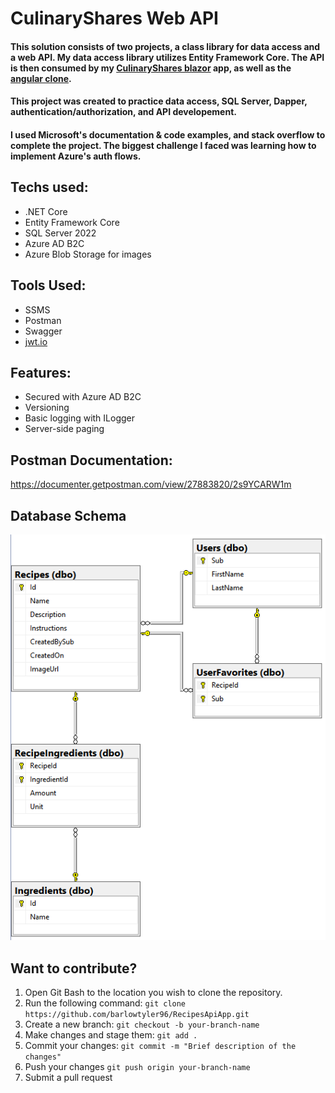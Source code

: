 # CulinaryShares Web API

#### This solution consists of two projects, a class library for data access and a web API. My data access library utilizes Entity Framework Core. The API is then consumed by my [CulinaryShares blazor](https://github.com/barlowtyler96/RecipesB2CBlazor) app, as well as the [angular clone](https://github.com/barlowtyler96/AngularRecipesB2C).

#### This project was created to practice data access, SQL Server, Dapper, authentication/authorization, and API developement.

#### I used Microsoft's documentation & code examples, and stack overflow to complete the project. The biggest challenge I faced was learning how to implement Azure's auth flows.

## Techs used: 
* .NET Core
* Entity Framework Core
* SQL Server 2022
* Azure AD B2C
* Azure Blob Storage for images

## Tools Used:
* SSMS
* Postman
* Swagger
* [jwt.io ](https://jwt.io/)

## Features: 
* Secured with Azure AD B2C
* Versioning
* Basic logging with ILogger
* Server-side paging
## Postman Documentation: 
https://documenter.getpostman.com/view/27883820/2s9YCARW1m
  
## Database Schema
![](ReadMeImages/culinaryshares-entity-relationship.PNG)

## Want to contribute?
1. Open Git Bash to the location you wish to clone the repository.
2. Run the following command:
   ```git clone https://github.com/barlowtyler96/RecipesApiApp.git```
4. Create a new branch:
   ```git checkout -b your-branch-name```
6. Make changes and stage them:
   ```git add .```
7. Commit your changes:
   ```git commit -m "Brief description of the changes"```
8. Push your changes
   ```git push origin your-branch-name```
9. Submit a pull request


